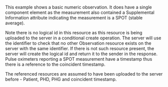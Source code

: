 This example shows a basic numeric observation. It does have a single component element as the measurement also contained a Supplemental Information attribute indicating the measurement is a SPOT (stable average).

Note there is no logical id in this resource as this resource is being uploaded to the server in a conditional create operation. The server will use the identifier to check that no other Observation resource exists on the server with the same identifier. If there is not such resource present, the server will create the logical id and return it to the sender in the response. Pulse oximeters reporting a SPOT measurement have a timestamp thus there is a reference to the coincident timestamp.

The referenced resources are assumed to have been uploaded to the server before - Patient, PHD, PHG and coincident timestamp.